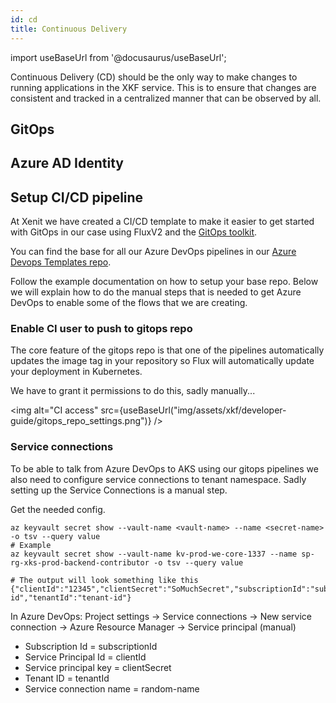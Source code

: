 ```yaml
---
id: cd
title: Continuous Delivery
---
```


import useBaseUrl from '@docusaurus/useBaseUrl';

Continuous Delivery (CD) should be the only way to make changes to running applications in the XKF service.
This is to ensure that changes are consistent and tracked in a centralized manner that can be observed by all.

## GitOps

## Azure AD Identity

## Setup CI/CD pipeline

At Xenit we have created a CI/CD template to make it easier to get started with GitOps in our case using FluxV2 and the [GitOps toolkit](https://toolkit.fluxcd.io/).

You can find the base for all our Azure DevOps pipelines in our [Azure Devops Templates repo](https://github.com/XenitAB/azure-devops-templates/tree/main/gitops-v2).

Follow the example documentation on how to setup your base repo.
Below we will explain how to do the manual steps that is needed to get Azure DevOps to enable some of the flows that we are creating.

### Enable CI user to push to gitops repo

The core feature of the gitops repo is that one of the pipelines automatically updates the image tag in your repository so Flux will automatically update your deployment in Kubernetes.

We have to grant it permissions to do this, sadly manually...

<img alt="CI access" src={useBaseUrl("img/assets/xkf/developer-guide/gitops_repo_settings.png")} />

### Service connections

To be able to talk from Azure DevOps to AKS using our gitops pipelines we also need to configure service connections to tenant namespace.
Sadly setting up the Service Connections is a manual step.

Get the needed config.

```shell
az keyvault secret show --vault-name <vault-name> --name <secret-name> -o tsv --query value
# Example
az keyvault secret show --vault-name kv-prod-we-core-1337 --name sp-rg-xks-prod-backend-contributor -o tsv --query value

# The output will look something like this
{"clientId":"12345","clientSecret":"SoMuchSecret","subscriptionId":"sub-id","tenantId":"tenant-id"}
```

In Azure DevOps:
Project settings -> Service connections -> New service connection -> Azure Resource Manager -> Service principal (manual)

- Subscription Id = subscriptionId
- Service Principal Id = clientId
- Service principal key = clientSecret
- Tenant ID = tenantId
- Service connection name = random-name
